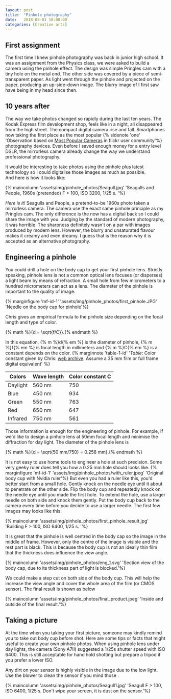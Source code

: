 ```yaml
---
layout: post
title:  "Pinhole photography"
date:   2018-08-01 10:00:00
categories: [Creative arts]
---
```



## First assignment  
The first time I knew pinhole photography was back in junior high school. 
It was an assignment from the Physics class, we were asked to build a camera using the pinhole effect.
The design was simple Pringles cam with a tiny hole on the metal end.
The other side was covered by a piece of semi-transparent paper. 
As light went through the pinhole and projected on the paper, producing an up-side-down image.
The blurry image of I first saw have being in my head since then. 

## 10 years after  
The way we take photos changed so rapidly during the last ten years. The Kodak Express film development shop, feels like in a night, all disappeared from the high street.
The compact digital camera rise and fall. Smartphones now taking the first place as the most popular {% sidenote 'one' 'Observation based on [Most Popular Cameras](https://www.flickr.com/cameras/) in flickr user community'%} photography devices. Even before I saved enough money for a entry level DSLR, the mirrorless camera already change the way we understand professional photography.

It would be interesting to take photos using the pinhole plus latest technology so I could digitalise those images as much as possible.  
And here is how it looks like:
 
{% maincolumn  'assets/img/pinhole_photos/Seagull.jpg' 'Seagulls and People, 1960s (pretended)    F > 100, ISO 3200, 1/25 s. '%}

*Here is it!* Seagulls and People, a pretend-to-be 1960s photo taken a mirrorless camera. The camera use the exact same pinhole principle as my Pringles cam. 
The only difference is the now has a digital back so I could share the image with you.
Judging by the standard of modern photography, it was horrible.
The sharpness definitely wasn't on a par with images produced by modern lens. 
However, the blurry and unsaturated flavour makes it creamy and even dreamy. 
I guess that is the reason why it is accepted as an alternative photography. 

## Engineering a pinhole
You could drill a hole on the body cap to get your first pinhole lens.
Strictly speaking, pinhole lens is not a common optical lens focuses (or disperses) a light beam by means of refraction. 
A small hole from few micrometers to a hundred micrometers can act as a lens. 
The diameter of the pinhole is important to the quality of image.

{% marginfigure 'mf-id-1' 'assets/img/pinhole_photos/first_pinhole.JPG' 'Needle on the body cap for pinhole'%}

Chris gives an empirical formula to the pinhole size depending on the focal length and type of color.

{% math %}{d = \sqrt{f/C}}.{% endmath %}

In this equation, {% m %}d{% em %} is the diameter of pinhole, {% m %}f{% em %} is focal length in millimeters and {% m %}C{% em %}  is a constant depends on the color.
{% marginnote 'table-1-id' '*Table*: Color constant given by Chris: [web archive](http://web.archive.org/web/20170320200327/http://pinhole.stanford.edu/pinholemath.htm). Assume a 35 mm film or full frame digital equivalent' %}

<div class="table-wrapper">
<table class="booktabs">
          <thead>
            <tr><th>Colors</th><th>Wave length</th><th>Color constant C</th></tr>
          </thead>
          <tbody>
            <tr><td>Daylight</td>     <td>560 nm</td><td class="r">750</td></tr>
            <tr><td>Blue</td>         <td>450 nm</td>    <td class="r">934</td></tr>
            <tr><td>Green</td>      <td>550 nm</td> <td class="r">763</td></tr>
            <tr><td>Red</td>      <td>650 nm</td> <td class="r">647</td></tr>
            <tr><td>Infrared</td><td>750 nm</td>  <td class="r">561</td></tr>
          </tbody>
</table>
</div>

Those information is enough for the engineering of pinhole. 
For example, if we'd like to design a pinhole lens at 50mm focal length and minimise the diffraction for day light. 
The diameter of the pinhole lens is 

{% math %}{d = \sqrt{50 mm/750} = 0.258 mm}.{% endmath %}

It is not easy to use home tools to engineer a hole at such precision.
Some very geeky ruler does tell you how a 0.25 mm hole should looks like.
{% marginfigure 'mf-id-1' 'assets/img/pinhole_photos/with_ruler.jpeg' 'Original body cup with Nvidia ruler'%}
But even you had a ruler like this, you'd better start from a small hole.
Gently knock on the needle eye until it about to penetrate on the other side.
Flip the body cup and repeatedly knock on the needle eye until you made the first hole.
To extend the hole, use a larger needle on both side and knock them gently.
Put the body cup back to the camera every time before you decide to use a larger needle.
The first few images may looks like this:

{% maincolumn  'assets/img/pinhole_photos/first_pinhole_result.jpg' 'Building   F > 100, ISO 6400, 1/25 s. '%}

It is great that the pinhole is well centred in the body cap so the image in the middle of frame.
However, only the centre of the image is visible and the rest part is black.
This is because the body cup is not an ideally thin film that the thickness does influence the view angle.

{% maincolumn  'assets/img/pinhole_photos/eng_1.svg' 'Section view of the body cap, due to its thickness part of light is blocked.'%}

We could make a step cut on both side of the body cup.
This will help the increase the view angle and cover the whole area of the film (or CMOS sensor). 
The final result is shown as below 

{% maincolumn  'assets/img/pinhole_photos/final_product.jpeg' 'Inside and outside of the final result.'%}


## Taking a picture

At the time when you taking your first picture, someone may kindly remind you to take out body cup before shot.
Here are some tips or facts that might useful to create your own pinhole photos.
When using pinhole lens under day lights, the camera (Sony A7II) suggested a 1/25s shutter speed with ISO 6400. 
This is still acceptable for hand hold shotting but prepare a tripod if you prefer a lower ISO. 

Any dirt on your sensor is highly visible in the image due to the low light. 
Use the blower to clean the sensor if you mind those .

 
 {% maincolumn  'assets/img/pinhole_photos/Seagull1.jpg' 'Seagull   F > 100, ISO 6400, 1/25 s. Don\'t wipe your screen, it is dust on the sensor.'%}